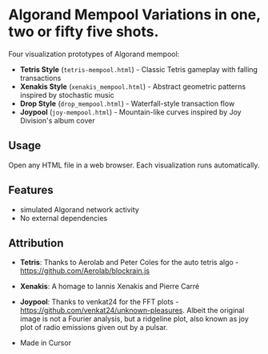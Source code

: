 # Algorand Mempool Variations in one, two or fifty five shots.

Four visualization prototypes of Algorand mempool:

- **Tetris Style** (`tetris-mempool.html`) - Classic Tetris gameplay with falling transactions
- **Xenakis Style** (`xenakis_mempool.html`) - Abstract geometric patterns inspired by stochastic music
- **Drop Style** (`drop_mempool.html`) - Waterfall-style transaction flow
- **Joypool** (`joy-mempool.html`) - Mountain-like curves inspired by Joy Division's album cover

## Usage

Open any HTML file in a web browser. Each visualization runs automatically.

## Features

- simulated Algorand network activity
- No external dependencies

## Attribution

- **Tetris**: Thanks to Aerolab and Peter Coles for the auto tetris algo - https://github.com/Aerolab/blockrain.js
- **Xenakis**: A homage to Iannis Xenakis and Pierre Carré

- **Joypool**: Thanks to venkat24 for the FFT plots - https://github.com/venkat24/unknown-pleasures. Albeit the original image is not a Fourier analysis, but a ridgeline plot, also known as joy plot of radio emissions given out by a pulsar.

- Made in Cursor